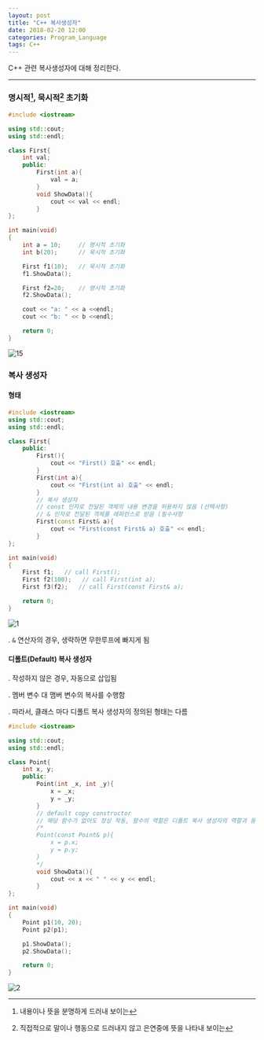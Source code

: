 ```yaml
---
layout: post
title: "C++ 복사생성자"
date: 2018-02-20 12:00
categories: Program_Language
tags: C++
---
```


C++ 관련 복사생성자에 대해 정리한다.

------

### 명시적[^1], 묵시적[^2] 초기화

[^1]: 내용이나 뜻을 분명하게 드러내 보이는
[^2]: 직접적으로 말이나 행동으로 드러내지 않고 은연중에 뜻을 나타내 보이는

```c++
#include <iostream>

using std::cout;
using std::endl;

class First{
    int val;
    public:
        First(int a){
            val = a;
        }
        void ShowData(){
            cout << val << endl;
        }
};

int main(void)
{
    int a = 10;     // 명시적 초기화
    int b(20);      // 묵시적 초기화

    First f1(10);   // 묵시적 초기화
    f1.ShowData();

    First f2=20;    // 명시적 초기화
    f2.ShowData();

    cout << "a: " << a <<endl;
    cout << "b: " << b <<endl;

    return 0;
}
```

![15](https://user-images.githubusercontent.com/29933947/36366052-b01e0b56-158f-11e8-9b13-7fb5eefa5753.png)





### 복사 생성자

#### 형태

```c++
#include <iostream>
using std::cout;
using std::endl;

class First{
    public:
        First(){
            cout << "First() 호출" << endl;
        }
        First(int a){
            cout << "First(int a) 호출" << endl;
        }
  		// 복사 생성자
  		// const 인자로 전달된 객체의 내용 변경을 허용하지 않음 (선택사항) 
  		// & 인자로 전달된 객체를 레퍼런스로 받음 (필수사항
        First(const First& a){
            cout << "First(const First& a) 호출" << endl;
        }
};

int main(void)
{
    First f1;   // call First();
    First f2(100);   // call First(int a);
    First f3(f2);   // call First(const First& a);

    return 0;
}
```

![1](https://user-images.githubusercontent.com/29933947/36382060-0d5df84a-15cb-11e8-98fc-6890f6b48201.png)

  . `&`  연산자의 경우, 생략하면 무한루프에 빠지게 됨



#### 디폴트(Default) 복사 생성자

  . 작성하지 않은 경우, 자동으로 삽입됨

  . 멤버 변수 대 맴버 변수의 복사를 수행함

  . 따라서, 클래스 마다 디폴트 복사 생성자의 정의된 형태는 다름

```c++
#include <iostream>

using std::cout;
using std::endl;

class Point{
    int x, y;
    public:
        Point(int _x, int _y){
            x = _x;
            y = _y;
        }
  		// default copy constructor
  		// 해당 함수가 없어도 정상 작동, 함수의 역할은 디폴트 복사 생성자의 역할과 동일
    	/*
        Point(const Point& p){
            x = p.x;
            y = p.y;
        }
        */
        void ShowData(){
            cout << x << " " << y << endl;
        }
};

int main(void)
{
    Point p1(10, 20);
    Point p2(p1);

    p1.ShowData();
    p2.ShowData();

    return 0;
}
```

![2](https://user-images.githubusercontent.com/29933947/36382388-0ae88a98-15cc-11e8-89b8-5d722b6a5c3e.png)



